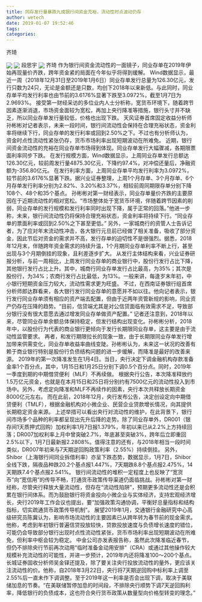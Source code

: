 ```yaml
---
title: 同存发行量暴跌九成银行间资金充裕，流动性时点波动仍存
author: wetech
date: 2019-01-07 19:52:46
tags: 
categories: 
---
```

齐琦
<!-- more -->
<img align="center" border="0" src="https://imgcdn.yicai.com/uppics/images/2019/01/8ac83cf96a6a5647c7a5cb6938e9df73.jpg" />
<img align="center" border="0" src="https://imgcdn.yicai.com/uppics/images/2019/01/cfd8cffcd0121082a550af4bd7f77a17.jpg" />
段思宇
<img align="center" border="0" src="https://imgcdn.yicai.com/uppics/images/2019/01/9da6e21df4ceb719dd24a60f46c3930c.jpg" />
齐琦
作为银行间资金流动性的一面镜子，同业存单在2019年伊始再现量价齐跌，跨年资金紧的局面在今年似乎将得到缓解。
Wind数据显示，最近一周（2018年12月31日至2019年1月6日）同业存单发行总量为126.30亿元，发行只数为24只，无论是金额还是只数，均创下2018年以来新低。与此同时，同业存单平均发行利率也由节前的3.6176%显著下跌至3.0972%，截至1月7日为2.9693%。
接受第一财经采访的多位业内人士分析称，宽货币环境下，随着跨节因素逐渐消退，市场资金面较为宽松，再加上央行降准等措施，银行头寸并不缺乏，所以同业存单发行量较低，价格也出现下跌。
天风证券首席固定收益分析师孙彬彬对记者表示，未来一段时间，银行间流动性会保持在合理充裕状态，资金利率将继续下行，同业存单的发行利率或回到2.50%之下。不过也有分析师认为，资金时点性流动性紧张仍存，货币市场利率出现短期波动在所难免。
近期，银行间资金流动性的充裕在同业存单市场得到体现。同业存单发行大幅骤减，各期限票面利率同步下跌。
在发行规模方面，Wind数据显示，上周同业存单发行总额达126.30亿元，较前周发行量4875.30亿元，下降约97.4%，对冲偿还量后，净融资额为-356.80亿元。
在发行利率方面，上周同业存单平均发行利率为3.0972%，较节前的3.6176%显著下跌。据兴业证券整理，上周1个月存单、3个月存单、6个月存单发行利率分别为2.82%、3.20%和3.37%，相较前周同期限存单分别下降108个、48个和35个基点。
孙彬彬对第一财经表示，同业存单量价齐跌的主要原因在于近期流动性的相对宽松。“市场整体处于宽货币环境，伴随着跨节因素的削弱，同业存单的发行规模和发行利率同时出现下降，属于正常的回落。”他进一步称，未来，银行间流动性仍将保持合理充裕状态，资金利率将持续下行。“同业存单的票面利率或回到2.50%之下甚至更低。”
另外，一家城商行的资管人士告诉记者，为了应对年末流动性冲击，各大银行元旦前已经做了相关准备，吸收了部分资金，因此节后对资金的需求并不高，发行存单的迫切性不是很强烈。据悉，2018年12月末，伴随跨年资金需求的持续升温，1个月期同业存单利率不断上行，甚至出现与3个月期倒挂的现象，且利差逐步扩大。
从发行主体结构来看，兴业证券研报分析，与前一周相比，上周发行同业存单的商业银行中，股份行发行占比下降，其他银行发行占比上升。其中，城商行同业存单发行占比最高，为35%；其次是股份行，为34%；农商行发行占比最低，为13%。一般来讲，每逢岁末年初，中小银行短期资金压力较大，流动性需求更为旺盛。
不过，在西南证券银行组首席分析师郎达群看来，各大银行发行同业存单的意愿并不如以往。他向记者表示，银行发行同业存单须有相应的资产端去配置，但由于近两年资管新规的影响，同业资产仍存在压降的趋势。“目前，信贷端尤其是对公信贷面临有效需求不足，导致部分银行没有很大意愿去通过增发同业存单做资产配置。”
记者还注意到，2018年以来，尽管同业存单余额总体保持稳定，但发行结构出现变化。孙彬彬分析，2018年中，以股份行为代表的商业银行更倾向于发行长期限同业存单，这主要是由于流动性监管要求。
再者，和发行期限拉长的现象一致，由于长期限同业存单发行增加带来供需变化，同业存单收益率曲线变陡。孙彬彬认为，未来这一状况的改善有赖于商业银行特别是股份行负债结构问题的进一步缓解，而降准是最好的改善来源。
2019年的第一次降准发生在1月4日。当日，央行决定下调金融机构存款准备金率1个百分点，其中，1月15日和1月25日分别下调0.5个百分点。同时，2019年一季度到期的中期借贷便利（MLF）不再续做。
根据央行公告，本次降准释放约1.5万亿元资金，也就是在本月15日和25日将分别约有7500亿元的流动性投入到市场中。另外，考虑定向降准和MLF不再续作的因素，央行本次共释放长期资金8000亿元左右。
而在此前，2018年12月，央行发布公告，决定创设定向中期借贷便利（TMLF），根据金融机构对小微企业、民营企业贷款增长情况，向其提供长期稳定资金来源。
上述举措可以看出央行对流动性的维护，在此背景下，银行间市场多个品种的利率都呈现出先升后降的走势。除了同业存单外，DR001（银存间1天质押式回购）加权利率1月7日报1.379%，年初以来已从2.2%上方持续回落；DR007加权利率上月中曾突破2.7%，年底甚至突破3%，跨年后立即重回2.5%以下，1月7日最新报2.2808%。值得注意的还有，与2018年相当一段时间类似，DR007年初来与7天期逆回购政策利率（2.55%）持续倒挂。
另外，Shibor（上海银行间同业拆借利率）亦呈下跌态势，数据显示，1月7日，Shibor全线下跌，隔夜品种跌20.2个基点报1.447%，7天期跌8.8个基点报2.475%，14天期跌7.4个基点报2.541%。
银行间流动性的堆积一定程度上也反映了“宽货币”向“宽信用”的传导不畅，打通货币政策传导渠道仍面临挑战。孙彬彬对第一财经称，尽管央行释放大量流动性，但存在“流动性陷阱”，预期更多流动性还是会积累在银行间体系。而为鼓励银行将资金投向小微企业与实体经济，支持宏观经济增长，央行2019年工作会议也提出，要“加强政策沟通协调，平衡好总量指标和结构指标，切实疏通货币政策传导机制”。
展望2019年1月，交通银行金融研究中心高级研究员陈冀认为，影响市场流动性的主要因素已从跨年转为春节前的现金需求。他称，考虑到年初银行普遍信贷投放较快，贷款投放速度与负债增长速度的错位，可能仍会导致部分银行出现时点性流动性紧张，货币市场利率出现短期波动在所难免，但利率中枢会较为稳定。
中金公司亦发表报告称，虽然此次降准临近春节，但仍不排除央行节前再次动用“临时准备金动用安排”（CRA）或通过其他操作较大规模补充流动性的可能性，并进一步预计，2019年内还将降准100～200个基点。
长城证券固收分析师吴金铎还提及，除了要关注央行投放流动性的量外，更应该关注流动性的价。他称，自2018年3月22日，央行将7天期逆回购中标利率上调至2.55%后一直未作下调调整。至于2019年这一利率是否会出现下调，取决于美联储加息的节奏。“在美联储暂停加息的时间段，不排除央行顺势下调7天逆回购利率，降低银行的负债成本，这也符合央行货币政策从数量型向价格型转变的理念。”
 
 
